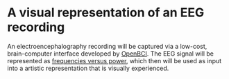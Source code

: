 # A visual representation of an EEG recording

An electroencephalography recording will be captured via a low-cost, brain-computer interface developed by [OpenBCI](https://docs.openbci.com/GettingStarted/Boards/GanglionGS/). The EEG signal will be represented as [frequencies versus power](https://mne.tools/stable/auto_tutorials/intro/10_overview.html#time-frequency-analysis), which then will be used as input into a artistic representation that is visually experienced.
